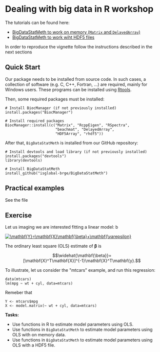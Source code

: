 # Dealing with big data in R workshop

The tutorials can be found here:

- [BigDataStatMeth to work on memory (`Matrix` and `DelayedArray`)](https://rpubs.com/jrgonzalezISGlobal/BigDatStatMeth_memory)
- [BigDataStatMeth to work wiht HDF5 files](https://rpubs.com/jrgonzalezISGlobal/BigDatStatMeth_hdf5)

In order to reproduce the vignette follow the instructions described in the next sections

## Quick Start

Our package needs to be installed from source code. In such cases, a collection of software (e.g. C, C++, Fortran, ...) are required, mainly for Windows users. These programs can be installed using [Rtools](https://cran.r-project.org/bin/windows/Rtools/).

Then, some required packages must be installed: 

```
# Install BiocManager (if not previously installed)
install.packages("BiocManager") 

# Install required packages
BiocManager::install(c("Matrix", "RcppEigen", "RSpectra",
                       "beachmat", "DelayedArray",
                       "HDF5Array", "rhdf5"))
```

After that, `BigDataStatMeth` is installed from our GitHub repository:

```
# Install devtools and load library (if not previously installed)
install.packages("devtools") 
library(devtools)

# Install BigDataStatMeth 
install_github("isglobal-brge/BigDataStatMeth")
```

## Practical examples

See the file 

## Exercise

Let us imaging we are interested fitting a linear model:  b

<a href="https://www.codecogs.com/eqnedit.php?latex=\mathbf{Y}=\mathbf{X}\mathbf{\beta}&plus;\mathbf{\varepsilon}" target="_blank"><img src="https://latex.codecogs.com/gif.latex?\mathbf{Y}=\mathbf{X}\mathbf{\beta}&plus;\mathbf{\varepsilon}" title="\mathbf{Y}=\mathbf{X}\mathbf{\beta}+\mathbf{\varepsilon}" /></a>

The ordinary least square (OLS) estimate of $\mathbf{\beta}$ is 

$$\widehat{\mathbf{\beta}}=[\mathbf{X}^T\mathbf{X}]^{-1}\mathbf{X}^T\mathbf{y}.$$ 

To illustrate, let us consider the "mtcars" example, and run this regression:

```
data(mtcars)
lm(mpg ~ wt + cyl, data=mtcars)
```

Remeber that

```
Y <- mtcars$mpg
X <- model.matrix(~ wt + cyl, data=mtcars)
```

**Tasks:**
- Use functions in R to estimate model parameters using OLS.
- Use functions in `BigDataStatMeth` to estimate model parameters using OLS with on memory data.
- Use functions in `BigDataStatMeth` to estimate model parameters using OLS with a HDF5 file.






